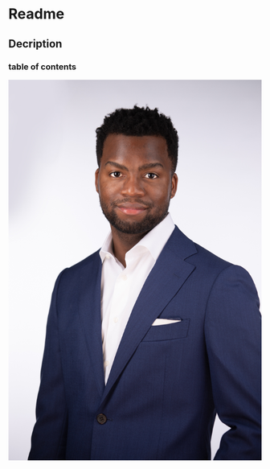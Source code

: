 # Readme
## Decription 
### table of contents

![](https://github.com/KalenAsberry12/Zip-/blob/master/Silver%20Star%20Pictures%20-13982.jpg)


